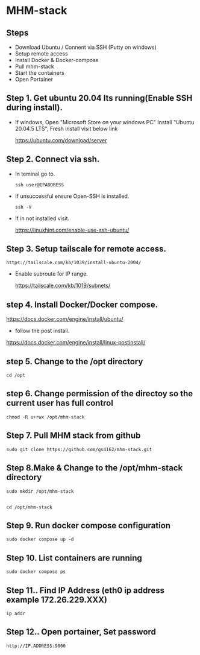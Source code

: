 # MHM-stack 

## Steps

+  Download Ubuntu / Connent via SSH (Putty on windows)
+  Setup remote access 
+  Install Docker & Docker-compose
+ Pull mhm-stack
+ Start the containers
+ Open Portainer

##  Step 1. Get ubuntu 20.04 lts running(Enable SSH during install).


+ If windows, Open "Microsoft Store on your windows PC" Install "Ubuntu 20.04.5 LTS", Fresh install visit below link

  https://ubuntu.com/download/server

## Step 2. Connect via ssh.

+ In teminal go to.
    ```
    ssh user@IPADDRESS
    ``` 
+  If unsuccessful ensure Open-SSH is   installed.
    ```
    ssh -V
    ```
+   If in not installed visit.


    https://linuxhint.com/enable-use-ssh-ubuntu/
    
## Step 3. Setup tailscale for remote access.

    https://tailscale.com/kb/1039/install-ubuntu-2004/

+ Enable subroute for IP range.

    https://tailscale.com/kb/1019/subnets/

## step 4. Install Docker/Docker compose.

https://docs.docker.com/engine/install/ubuntu/

+ follow the post install.

https://docs.docker.com/engine/install/linux-postinstall/
## step 5. Change to the /opt directory 

```
cd /opt
```
## step 6. Change permission of the directoy so the current user has full control
```
chmod -R u+rwx /opt/mhm-stack
```


## Step 7. Pull MHM stack from github 
```
sudo git clone https://github.com/gs4162/mhm-stack.git
```
## Step 8.Make & Change to the /opt/mhm-stack directory 
```
sudo mkdir /opt/mhm-stack
```
```

cd /opt/mhm-stack
```
## Step 9. Run docker compose configuration
```
sudo docker compose up -d
```
## Step 10. List containers are running
```
sudo docker compose ps
```

## Step 11.. Find IP Address (eth0 ip address example 172.26.229.XXX)
```
ip addr
```
## Step 12.. Open portainer, Set password
```
http://IP.ADDRESS:9000
```
